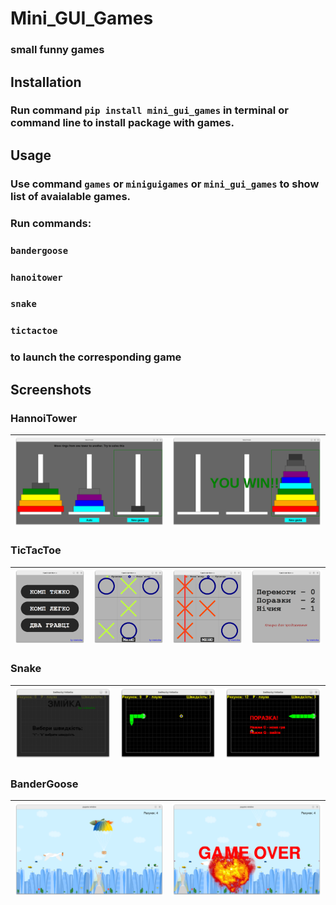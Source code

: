 # Mini_GUI_Games
### small funny games

## Installation
### Run command `pip install mini_gui_games` in terminal or command line to install package with games.

## Usage
### Use command `games` or `miniguigames` or `mini_gui_games` to show list of avaialable games.
### Run commands:

### ```bandergoose```
### ```hanoitower```
### ```snake```
### ```tictactoe```

### to launch the corresponding game

## Screenshots

### HannoiTower
![](https://github.com/Vskesha/Mini_GUI_Games/blob/main/screenshots/hanoitower1.png?raw=true) | ![](https://github.com/Vskesha/Mini_GUI_Games/blob/main/screenshots/hanoitower2.png?raw=true)
:--- | :---

### TicTacToe
![](https://github.com/Vskesha/Mini_GUI_Games/blob/main/screenshots/tictactoe1.png?raw=true) | ![](https://github.com/Vskesha/Mini_GUI_Games/blob/main/screenshots/tictactoe2.png?raw=true) | ![](https://github.com/Vskesha/Mini_GUI_Games/blob/main/screenshots/tictactoe3.png?raw=true) | ![](https://github.com/Vskesha/Mini_GUI_Games/blob/main/screenshots/tictactoe4.png?raw=true)
:--- | :--- | :--- | :--- 

### Snake
![](https://github.com/Vskesha/Mini_GUI_Games/blob/main/screenshots/snake1.png?raw=true) | ![](https://github.com/Vskesha/Mini_GUI_Games/blob/main/screenshots/snake2.png?raw=true) | ![](https://github.com/Vskesha/Mini_GUI_Games/blob/main/screenshots/snake3.png?raw=true)
:--- | :--- | :--- 

### BanderGoose
![](https://github.com/Vskesha/Mini_GUI_Games/blob/main/screenshots/bandergoose1.png?raw=true) | ![](https://github.com/Vskesha/Mini_GUI_Games/blob/main/screenshots/bandergoose2.png?raw=true)
:--- | :--- 
